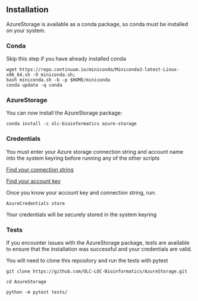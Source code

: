 ## Installation

AzureStorage is available as a conda package, so conda must be installed on your system.

### Conda

Skip this step if you have already installed conda

```
wget https://repo.continuum.io/miniconda/Miniconda3-latest-Linux-x86_64.sh -O miniconda.sh;
bash miniconda.sh -b -p $HOME/miniconda
conda update -q conda
```

### AzureStorage

You can now install the AzureStorage package:

`conda install -c olc-bioinformatics azure-storage`

### Credentials 

You must enter your Azure storage connection string and account name into the system keyring before running any of the other scripts

[Find your connection string](https://docs.microsoft.com/en-us/azure/storage/common/storage-configure-connection-string#:~:text=You%20can%20find%20your%20storage,primary%20and%20secondary%20access%20keys.)

[Find your account key](https://www.zenko.io/blog/how-to-find-keys-and-account-info-for-aws-azure-and-google/#:~:text=Azure%20Account%20Name%C2%A0%3D%20the%20name%20of%20your%20Azure%20storage%20account%20located%20on%20the%20top%20of%20the%20Azure%20Portal%20(screenshot%20below%20%E2%80%93%20%E2%80%9Cscalitydemo%E2%80%9D%20is%20Azure%20Account%20Name).)

Once you know your account key and connection string, run:

`AzureCredentials store`

Your credentials will be securely stored in the system keyring

### Tests

If you encounter issues with the AzureStorage package, tests are available to ensure that the installation was successful and your credentials are valid.

You will need to clone this repository and run the tests with pytest


`git clone https://github.com/OLC-LOC-Bioinformatics/AzureStorage.git`

`cd AzureStorage`

`python -m pytest tests/`


